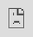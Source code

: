 ```yaml
---
title: "CloudLab"
date: 2025-04-07
---
```


###### CloudLab

# Built for Depth. Designed for Researchers.

##### You don’t need to be an early adopter. You just need tools that work the way you do — thoughtful, adaptable, and quietly powerful.

[Try for free](https://app.beings.com) ![](images/Group-334-3.png)

###### Research lab

## Whether you're running in-depth interviews, usability studies, or collaborative workshops, Cloudlab gives you the flexibility to shape your sessions, your way — without giving up control, clarity, or craft.

![CloudLab](images/CustomSlot.png)

## What you'll see in this walkthrough

- How to build and run a session in minutes — not hours
- How to design your video layout like a live, editable canvas
- How to bring in phone cameras, media assets, and multiple participants
- What happens when recording, automation, and creativity all sit in the same space

👀 _Spoiler: You get more done, and it still feels like real research._

###### Set up in seconds

## ✳️ Start Simple. Stay in Control.

- Launch a new session from your dashboard
- Invite participants, teammates, or observers by email or link
- Add multiple video sources (including phone cameras) for richer context
- Everything previews before you record, so nothing is left to chance

<iframe src="https://player.vimeo.com/video/1025160133?controls=0
&amp;h=42efa43eda&amp;badge=0&amp;autoplay=1&amp;loop=1&amp;autopause=0&amp;player_id=0&amp;app_id=58479&amp;muted=1" frameborder="0" allow="autoplay; fullscreen; picture-in-picture" allowfullscreen style="position:absolute;top:0;left:0;width:100%;height:100%;" title="BEAM"></iframe>

> “I didn't need onboarding. It just made sense.” — _UX Researcher, London_

###### Custom Layouts

## Make the Canvas Yours

Design your research space like you’d set up a physical room — but better.

- Add webcams, media, and overlays however you like
- Build and toggle between your favorite layouts (we call them “scenes”)
- Use drag-and-drop or keyboard shortcuts to edit on the fly
- Brand your session, add instructions, or just set the mood with a color gradient

<iframe src="https://player.vimeo.com/video/1025160077?controls=0
&amp;h=42efa43eda&amp;badge=0&amp;autoplay=1&amp;loop=1&amp;autopause=0&amp;player_id=0&amp;app_id=58479&amp;muted=1" frameborder="0" allow="autoplay; fullscreen; picture-in-picture" allowfullscreen style="position:absolute;top:0;left:0;width:100%;height:100%;" title="BEAM"></iframe>

> 🎨 _Think: Google Slides, but made for live video — and built with researchers in mind._

###### Multiple cameras

## 📱 Go Multisource. Go Mobile.

Sometimes, one camera just isn’t enough.

- Scan a QR code to turn your phone into a second (or third) camera
- Use the back camera for gestures, product tests, or contextual views
- Share your mobile screen directly into the session
- Layer everything together — no extra tech needed

![Multiple cameras](images/Frame.png)

> “Watching a participant move through an app on mobile while talking it out loud? That’s gold.”

###### Recording

## 🔴 Record Without the Hassle

- Start and stop recordings in one click
- Files are auto-saved to your media library (and Google Drive, if you like)
- Receive email notifications when everything’s ready
- Share insights directly from your Beings repository

🔐 Enterprise-grade privacy and compliance, built in.

<iframe src="https://player.vimeo.com/video/1025160154?controls=0
&amp;h=42efa43eda&amp;badge=0&amp;autoplay=1&amp;loop=1&amp;autopause=0&amp;player_id=0&amp;app_id=58479&amp;muted=1" frameborder="0" allow="autoplay; fullscreen; picture-in-picture" allowfullscreen style="position:absolute;top:0;left:0;width:100%;height:100%;" title="BEAM"></iframe>

> 💾 No downloads. No file chaos. Just everything where it should be.

###### Observer mode

## 🤝 Collaboration Without the Chaos

You don’t need to onboard the whole org to run a good session.

- Stream sessions live to Google Meet for passive observers (Teams + Zoom coming soon)
- Toggle between host, participant, and observer roles in real time
- Choose light mode or dark mode — whatever works for you
- Fully private, secure, and ethically built from the ground up

![Multiple cameras](images/Frame.png)

> “Watching a participant move through an app on mobile while talking it out loud? That’s gold.”

###### Secure by default

## 🔒 Data Security: Built In, Not Bolted On

In a world where data breaches make headlines, secure research infrastructure is no longer optional — it's essential.

Beings is committed to **end-to-end data security**, aligning with the core principles of Trusted Research Environments:

- Zero PII leakage: Personally identifiable information is never exposed to downstream processes.
- Encryption everywhere: Data is encrypted in transit and at rest, following enterprise-grade standards.
- Access control: Only verified, authorised users can access session content, recordings, or data.
- Audit-ready: Every session, action, and data interaction is logged for compliance, review, and transparency.
- Jurisdiction-aware: Our infrastructure supports GDPR, HIPAA, and global regulatory frameworks.

> ✅ Data isn’t just “used” — it’s protected, governed, and treated with the respect it deserves.

##### Our certifications

![](images/gdpr.png) ![](images/iso.png) ![](images/soc2.png) ![](images/hipaa.png)

#### Privacy

Learn about our privacy policy that guides what we do.

[Learn More](/privacy)

#### Terms & conditions

Learn about our Terms & conditions. 

[Learn More](https://beings.com/terms-and-conditions/)

###### Invitation

## ✨ Not a Hard Sell. Just an Invitation.

CloudLab doesn’t pretend to do the thinking for you.  
It just helps you get to the thinking part faster.

If you're curious about how it all fits together, we made it easy to explore:

- ▶️ _Watch CloudLab in 2 Minutes_
    
- 💬 _Book a 1:1 Tour (ask us anything)_
    
- 🎁 _Try CloudLab Free_
    

![Multiple cameras](images/Frame.png)

Read about our work with leading companies

[
![ : ](images/google.png)
](https://beings.com/how-a-global-tech-company-reimagined-ux-research-with-cloudlab-by-beings/)
![ : ](images/sas.png)
![ : ](images/isf.png)
![ : ](images/Quadrangle-logo.svg)

## 👋 Ready to Try It?

You don’t need to change everything. You just need to stay curious.  
Let Aida show you what it looks like to work with an **AI research assistant** that understands your world.

[Try for free](https://app.beings.com)
